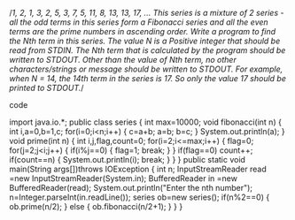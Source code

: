 /*1, 2, 1, 3, 2, 5, 3, 7, 5, 11, 8, 13, 13, 17, ...
This series is a mixture of 2 series - all the odd terms in this series form a Fibonacci series and all the even terms are the prime numbers in ascending order.
Write a program to find the Nth term in this series.
The value N is a Positive integer that should be read from STDIN. The Nth term that is calculated by the program should be written to STDOUT. Other than the value of Nth term, no other characters/strings or message should be written to STDOUT.
For example, when N = 14, the 14th term in the series is 17. So only the value 17 should be printed to STDOUT.*/





code 


import java.io.*;
public class series
{
    int max=10000;
    void fibonacci(int n)
    {
        int i,a=0,b=1,c;
        for(i=0;i<n;i++)
        {
            c=a+b;
            a=b;
            b=c;
        }
        System.out.println(a);
    }
    void prime(int n)
    {
        int i,j,flag,count=0;
        for(i=2;i<=max;i++)
        {
            flag=0;
            for(j=2;j<i;j++)
            {
                if(i%j==0)
                {
                    flag=1;
                    break;
                }
            }
            if(flag==0)
                count++;
            if(count==n)
            {
                System.out.println(i);
                break;
            }
        }
    }
    public static void main(String args[])throws IOException
    {
        int n;
        InputStreamReader read =new InputStreamReader(System.in);
        BufferedReader in =new BufferedReader(read);
        System.out.println("Enter the nth number");
        n=Integer.parseInt(in.readLine());
        series ob=new series();
        if(n%2==0)
        {
            ob.prime(n/2);
        }
        else
        {
            ob.fibonacci(n/2+1);
        }
    }
}
    
            
        

